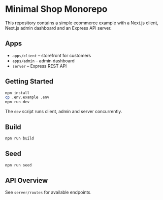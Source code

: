 # Minimal Shop Monorepo

This repository contains a simple ecommerce example with a Next.js client, Next.js admin dashboard and an Express API server.

## Apps

- `apps/client` – storefront for customers
- `apps/admin` – admin dashboard
- `server` – Express REST API

## Getting Started

```bash
npm install
cp .env.example .env
npm run dev
```

The `dev` script runs client, admin and server concurrently.

## Build

```bash
npm run build
```

## Seed

```bash
npm run seed
```

## API Overview

See `server/routes` for available endpoints.
